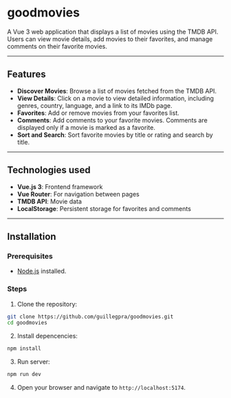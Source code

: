 # goodmovies

A Vue 3 web application that displays a list of movies using the TMDB API. Users can view movie details, add movies to their favorites, and manage comments on their favorite movies.

---

## Features

- **Discover Movies**: Browse a list of movies fetched from the TMDB API.
- **View Details**: Click on a movie to view detailed information, including genres, country, language, and a link to its IMDb page.
- **Favorites**: Add or remove movies from your favorites list.
- **Comments**: Add comments to your favorite movies. Comments are displayed only if a movie is marked as a favorite.
- **Sort and Search**: Sort favorite movies by title or rating and search by title.

---

## Technologies used

- **Vue.js 3**: Frontend framework
- **Vue Router**: For navigation between pages
- **TMDB API**: Movie data
- **LocalStorage**: Persistent storage for favorites and comments

---

## Installation

### Prerequisites
- [Node.js](https://nodejs.org/) installed.

### Steps
1. Clone the repository:
```sh
git clone https://github.com/guillegpra/goodmovies.git
cd goodmovies
```

2. Install depencencies:
```sh
npm install
```

3. Run server:
```sh
npm run dev
```

4. Open your browser and navigate to `http://localhost:5174`.
